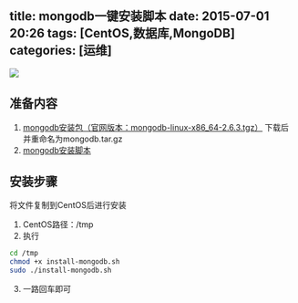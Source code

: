 ﻿title: mongodb一键安装脚本
date: 2015-07-01 20:26
tags: [CentOS,数据库,MongoDB] 
categories: [运维] 
---
 
![](logo-mongodb.png)   
 
## 准备内容
1. [mongodb安装包（官网版本：mongodb-linux-x86_64-2.6.3.tgz）](http://fastdl.mongodb.org/linux/mongodb-linux-x86_64-2.6.3.tgz)
下载后并重命名为mongodb.tar.gz
2. [mongodb安装脚本](install-mongodb.sh)

## 安装步骤
将文件复制到CentOS后进行安装
1. CentOS路径：/tmp 
2. 执行
``` bash
cd /tmp
chmod +x install-mongodb.sh 
sudo ./install-mongodb.sh
```

3. 一路回车即可 